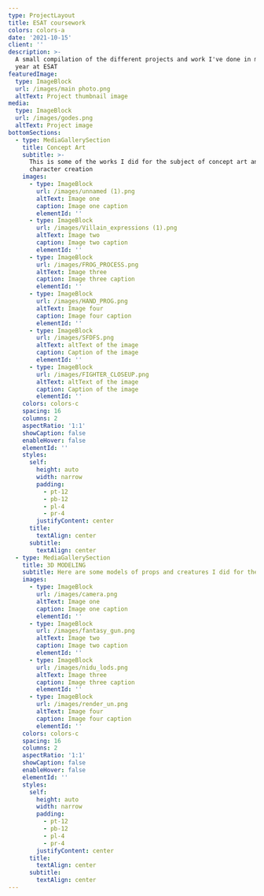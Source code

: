 ```yaml
---
type: ProjectLayout
title: ESAT coursework
colors: colors-a
date: '2021-10-15'
client: ''
description: >-
  A small compilation of the different projects and work I've done in my second
  year at ESAT
featuredImage:
  type: ImageBlock
  url: /images/main photo.png
  altText: Project thumbnail image
media:
  type: ImageBlock
  url: /images/godes.png
  altText: Project image
bottomSections:
  - type: MediaGallerySection
    title: Concept Art
    subtitle: >-
      This is some of the works I did for the subject of concept art and
      character creation
    images:
      - type: ImageBlock
        url: /images/unnamed (1).png
        altText: Image one
        caption: Image one caption
        elementId: ''
      - type: ImageBlock
        url: /images/Villain_expressions (1).png
        altText: Image two
        caption: Image two caption
        elementId: ''
      - type: ImageBlock
        url: /images/FROG_PROCESS.png
        altText: Image three
        caption: Image three caption
        elementId: ''
      - type: ImageBlock
        url: /images/HAND_PROG.png
        altText: Image four
        caption: Image four caption
        elementId: ''
      - type: ImageBlock
        url: /images/SFDFS.png
        altText: altText of the image
        caption: Caption of the image
        elementId: ''
      - type: ImageBlock
        url: /images/FIGHTER_CLOSEUP.png
        altText: altText of the image
        caption: Caption of the image
        elementId: ''
    colors: colors-c
    spacing: 16
    columns: 2
    aspectRatio: '1:1'
    showCaption: false
    enableHover: false
    elementId: ''
    styles:
      self:
        height: auto
        width: narrow
        padding:
          - pt-12
          - pb-12
          - pl-4
          - pr-4
        justifyContent: center
      title:
        textAlign: center
      subtitle:
        textAlign: center
  - type: MediaGallerySection
    title: 3D MODELING
    subtitle: Here are some models of props and creatures I did for the subject
    images:
      - type: ImageBlock
        url: /images/camera.png
        altText: Image one
        caption: Image one caption
        elementId: ''
      - type: ImageBlock
        url: /images/fantasy_gun.png
        altText: Image two
        caption: Image two caption
        elementId: ''
      - type: ImageBlock
        url: /images/nidu_lods.png
        altText: Image three
        caption: Image three caption
        elementId: ''
      - type: ImageBlock
        url: /images/render_un.png
        altText: Image four
        caption: Image four caption
        elementId: ''
    colors: colors-c
    spacing: 16
    columns: 2
    aspectRatio: '1:1'
    showCaption: false
    enableHover: false
    elementId: ''
    styles:
      self:
        height: auto
        width: narrow
        padding:
          - pt-12
          - pb-12
          - pl-4
          - pr-4
        justifyContent: center
      title:
        textAlign: center
      subtitle:
        textAlign: center
---
```

